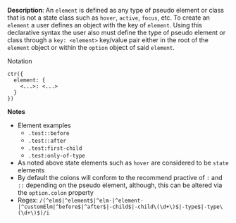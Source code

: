 __Description__: An `element` is defined as any type of pseudo element or class that is not a state class such as `hover`, `active`, `focus`, etc. To create an `element` a user defines an object with the key of `element`. Using this declarative syntax the user also must define the type of pseudo element or class through a `key: <element>` key/value pair either in the root of the `element` object or within the `option` object of said `element`.

Notation
```
ctr({
  element: {
    <...>: <...>
  }
})
```

__Notes__

- Element examples
    + `.test::before`
    + `.test::after`
    + `.test:first-child`
    + `.test:only-of-type`
- As noted above state elements such as `hover` are considered to be `state` elements
- By default the colons will conform to the recommend practive of `:` and `::` depending on the pseudo element, although, this can be altered via the `option.colon` property
- Regex: `/(^elm$|^element$|^elm-|^element-|^customElm|^before$|^after$|-child$|-child\(\d+\)$|-type$|-type\(\d+\)$)/i`